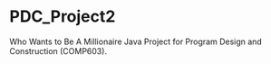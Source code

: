 # PDC_Project2
Who Wants to Be A Millionaire Java Project for Program Design and Construction (COMP603).
